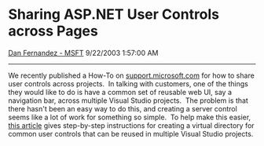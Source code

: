 <div id="page">

# Sharing ASP.NET User Controls across Pages

[Dan Fernandez -
MSFT](https://social.msdn.microsoft.com/profile/Dan%20Fernandez%20-%20MSFT)
9/22/2003 1:57:00 AM

-----

<div id="content">

We recently published a How-To on
[support.microsoft.com](http://support.microsoft.com) for how to share
user controls across projects.  In talking with customers, one of the
things they would like to do is have a common set of reusable web UI,
say a navigation bar, across multiple Visual Studio projects.  The
problem is that there hasn't been an easy way to do this, and creating a
server control seems like a lot of work for something so simple.  To
help make this easier,
[this article](http://support.microsoft.com/default.aspx?scid=kb;EN-US;Q324785) gives
step-by-step instructions for creating a virtual directory for common
user controls that can be reused in multiple Visual Studio projects.

</div>

</div>
